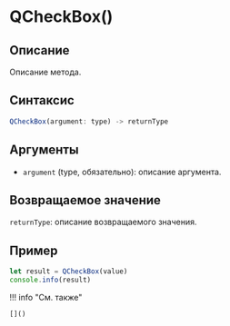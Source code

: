 # QCheckBox()

## Описание
Описание метода.

## Синтаксис
```javascript
QCheckBox(argument: type) -> returnType
```

## Аргументы
- `argument` (type, обязательно): описание аргумента.

## Возвращаемое значение
`returnType`: описание возвращаемого значения.

## Пример
```javascript linenums="1"
let result = QCheckBox(value)
console.info(result)
```

!!! info "См. также"

    []()

